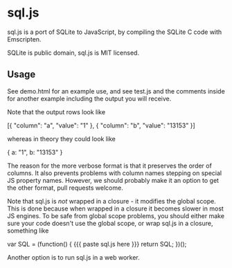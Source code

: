
sql.js
======

sql.js is a port of SQLite to JavaScript, by compiling the SQLite C code with Emscripten.

SQLite is public domain, sql.js is MIT licensed.


Usage
-----

See demo.html for an example use, and see test.js and the comments inside
for another example including the output you will receive.

Note that the output rows look like

  [{ "column": "a", "value": "1" }, { "column": "b", "value": "13153" }]

whereas in theory they could look like

  { a: "1", b: "13153" }

The reason for the more verbose format is that it preserves the order of
columns. It also prevents problems with column names stepping on special
JS property names. However, we should probably make it an option to get
the other format, pull requests welcome.

Note that sql.js is *not* wrapped in a closure - it modifies the global scope. This
is done because when wrapped in a closure it becomes slower in most JS engines. To
be safe from global scope problems, you should either make sure your code doesn't
use the global scope, or wrap sql.js in a closure, something like

  var SQL = (function() {
    {{{ paste sql.js here }}}
    return SQL;
  })();
 
Another option is to run sql.js in a web worker.

